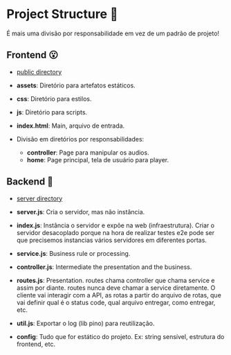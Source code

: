 # Project Structure 📑

É mais uma divisão por responsabilidade em vez de um padrão de projeto!

## Frontend 😮

- [public directory](./public/)

- **assets**: Diretório para artefatos estáticos.
- **css**: Diretório para estilos.
- **js**: Diretório para scripts.
- **index.html**: Main, arquivo de entrada.
- Divisão em diretórios por responsabilidades:
  - **controller**: Page para manipular os audios.
  - **home**: Page principal, tela de usuário para player.

## Backend 🧰

- [server directory](./server/)

- **server.js**: Cria o servidor, mas não instância.
- **index.js**: Instância o servidor e expõe na web (infraestrutura).
Criar o servidor desacoplado porque na hora de realizar testes e2e pode ser que precisemos instancias vários servidores em diferentes portas.
- **service.js**: Business rule or processing.
- **controller.js**: Intermediate the presentation and the business.
- **routes.js**: Presentation.
routes chama controller que chama service e assim por diante.
routes nunca deve chamar a service diretamente.
O cliente vai interagir com a API, as rotas a partir do arquivo de rotas, que vai definir qual é o status code, qual arquivo entregar, como entregar, etc.
- **util.js**: Exportar o log (lib pino) para reutilização.
- **config**: Tudo que for estático do projeto.
Ex: string sensível, estrutura do frontend, etc.
